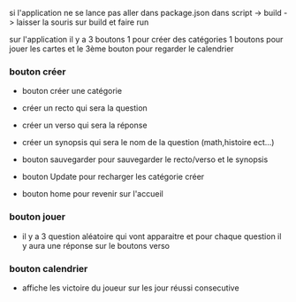 si l'application ne se lance pas aller dans package.json dans script -> build -> laisser la souris sur build et faire run

sur l'application il y a 3 boutons 1 pour créer des catégories 1 boutons pour jouer les cartes et le 3ème bouton pour regarder le calendrier

### bouton créer

- bouton créer une catégorie

- créer un recto qui sera la question
- créer un verso qui sera la réponse
- créer un synopsis qui sera le nom de la question (math,histoire ect...)
- bouton sauvegarder pour sauvegarder le recto/verso et le synopsis

- bouton Update pour recharger les catégorie créer
- bouton home pour revenir sur l'accueil

### bouton jouer

- il y a 3 question aléatoire qui vont apparaitre et pour chaque question il y aura une réponse sur le boutons verso

### bouton calendrier 

- affiche les victoire du joueur sur les jour réussi consecutive
